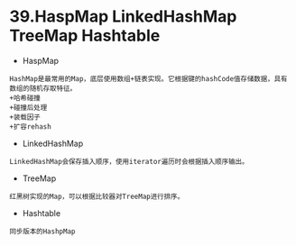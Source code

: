 # 39.HaspMap LinkedHashMap TreeMap Hashtable

* HaspMap

```
HashMap是最常用的Map，底层使用数组+链表实现。它根据键的hashCode值存储数据，具有数组的随机存取特征。
+哈希碰撞
+碰撞后处理
+装载因子
+扩容rehash
```

* LinkedHashMap

```
LinkedHashMap会保存插入顺序，使用iterator遍历时会根据插入顺序输出。
```

* TreeMap

```
红黑树实现的Map，可以根据比较器对TreeMap进行排序。
```

* Hashtable

```
同步版本的HashpMap
```
